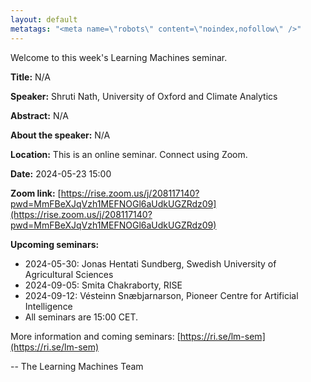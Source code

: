 ```yaml
---
layout: default
metatags: "<meta name=\"robots\" content=\"noindex,nofollow\" />"
---
```

Welcome to this week's Learning Machines seminar.

**Title:** N/A

**Speaker:** Shruti Nath, University of Oxford and Climate Analytics

**Abstract:** N/A

**About the speaker:** N/A

**Location:** This is an online seminar. Connect using Zoom.

**Date:** 2024-05-23 15:00

**Zoom link:** [https://rise.zoom.us/j/208117140?pwd=MmFBeXJqVzh1MEFNOGl6aUdkUGZRdz09](https://rise.zoom.us/j/208117140?pwd=MmFBeXJqVzh1MEFNOGl6aUdkUGZRdz09)

**Upcoming seminars:**

* 2024-05-30: Jonas Hentati Sundberg, Swedish University of Agricultural Sciences
* 2024-09-05: Smita Chakraborty, RISE
* 2024-09-12: Vésteinn Snæbjarnarson, Pioneer Centre for Artificial Intelligence
* All seminars are 15:00 CET.

More information and coming seminars: [https://ri.se/lm-sem](https://ri.se/lm-sem)

-- The Learning Machines Team

